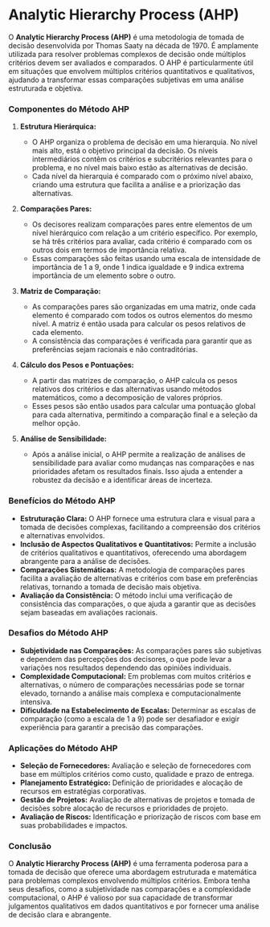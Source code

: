 # Analytic Hierarchy Process (AHP)

O **Analytic Hierarchy Process (AHP)** é uma metodologia de tomada de decisão desenvolvida por Thomas Saaty na década de 1970. É amplamente utilizada para resolver problemas complexos de decisão onde múltiplos critérios devem ser avaliados e comparados. O AHP é particularmente útil em situações que envolvem múltiplos critérios quantitativos e qualitativos, ajudando a transformar essas comparações subjetivas em uma análise estruturada e objetiva.

### Componentes do Método AHP

1. **Estrutura Hierárquica:**

   - O AHP organiza o problema de decisão em uma hierarquia. No nível mais alto, está o objetivo principal da decisão. Os níveis intermediários contêm os critérios e subcritérios relevantes para o problema, e no nível mais baixo estão as alternativas de decisão.
   - Cada nível da hierarquia é comparado com o próximo nível abaixo, criando uma estrutura que facilita a análise e a priorização das alternativas.
2. **Comparações Pares:**

   - Os decisores realizam comparações pares entre elementos de um nível hierárquico com relação a um critério específico. Por exemplo, se há três critérios para avaliar, cada critério é comparado com os outros dois em termos de importância relativa.
   - Essas comparações são feitas usando uma escala de intensidade de importância de 1 a 9, onde 1 indica igualdade e 9 indica extrema importância de um elemento sobre o outro.
3. **Matriz de Comparação:**

   - As comparações pares são organizadas em uma matriz, onde cada elemento é comparado com todos os outros elementos do mesmo nível. A matriz é então usada para calcular os pesos relativos de cada elemento.
   - A consistência das comparações é verificada para garantir que as preferências sejam racionais e não contraditórias.
4. **Cálculo dos Pesos e Pontuações:**

   - A partir das matrizes de comparação, o AHP calcula os pesos relativos dos critérios e das alternativas usando métodos matemáticos, como a decomposição de valores próprios.
   - Esses pesos são então usados para calcular uma pontuação global para cada alternativa, permitindo a comparação final e a seleção da melhor opção.
5. **Análise de Sensibilidade:**

   - Após a análise inicial, o AHP permite a realização de análises de sensibilidade para avaliar como mudanças nas comparações e nas prioridades afetam os resultados finais. Isso ajuda a entender a robustez da decisão e a identificar áreas de incerteza.

### Benefícios do Método AHP

- **Estruturação Clara:** O AHP fornece uma estrutura clara e visual para a tomada de decisões complexas, facilitando a compreensão dos critérios e alternativas envolvidos.
- **Inclusão de Aspectos Qualitativos e Quantitativos:** Permite a inclusão de critérios qualitativos e quantitativos, oferecendo uma abordagem abrangente para a análise de decisões.
- **Comparações Sistemáticas:** A metodologia de comparações pares facilita a avaliação de alternativas e critérios com base em preferências relativas, tornando a tomada de decisão mais objetiva.
- **Avaliação da Consistência:** O método inclui uma verificação de consistência das comparações, o que ajuda a garantir que as decisões sejam baseadas em avaliações racionais.

### Desafios do Método AHP

- **Subjetividade nas Comparações:** As comparações pares são subjetivas e dependem das percepções dos decisores, o que pode levar a variações nos resultados dependendo das opiniões individuais.
- **Complexidade Computacional:** Em problemas com muitos critérios e alternativas, o número de comparações necessárias pode se tornar elevado, tornando a análise mais complexa e computacionalmente intensiva.
- **Dificuldade na Estabelecimento de Escalas:** Determinar as escalas de comparação (como a escala de 1 a 9) pode ser desafiador e exigir experiência para garantir a precisão das comparações.

### Aplicações do Método AHP

- **Seleção de Fornecedores:** Avaliação e seleção de fornecedores com base em múltiplos critérios como custo, qualidade e prazo de entrega.
- **Planejamento Estratégico:** Definição de prioridades e alocação de recursos em estratégias corporativas.
- **Gestão de Projetos:** Avaliação de alternativas de projetos e tomada de decisões sobre alocação de recursos e prioridades de projeto.
- **Avaliação de Riscos:** Identificação e priorização de riscos com base em suas probabilidades e impactos.

### Conclusão

O **Analytic Hierarchy Process (AHP)** é uma ferramenta poderosa para a tomada de decisão que oferece uma abordagem estruturada e matemática para problemas complexos envolvendo múltiplos critérios. Embora tenha seus desafios, como a subjetividade nas comparações e a complexidade computacional, o AHP é valioso por sua capacidade de transformar julgamentos qualitativos em dados quantitativos e por fornecer uma análise de decisão clara e abrangente.
